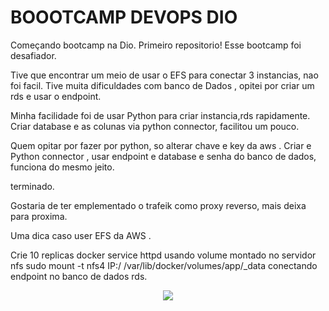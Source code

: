 # BOOOTCAMP DEVOPS DIO

Começando bootcamp na Dio. Primeiro repositorio!
Esse bootcamp foi desafiador.

Tive que encontrar um meio de usar o EFS para conectar 3 instancias, nao foi facil.
Tive muita dificuldades com banco de Dados , opitei por criar um rds e usar o endpoint.

Minha facilidade foi de usar Python para criar instancia,rds rapidamente.
Criar database e as colunas via python connector, facilitou um pouco.

Quem opitar por fazer por python, so alterar chave e key da aws .
Criar e Python connector , usar endpoint e database e senha do banco de dados, funciona do mesmo jeito.

terminado.

Gostaria de ter emplementado o trafeik como proxy reverso, mais deixa para proxima.

Uma dica caso user EFS da AWS .

Crie 10 replicas docker service httpd 
usando volume montado no servidor nfs
sudo mount -t nfs4 IP:/ /var/lib/docker/volumes/app/_data
conectando endpoint no banco de dados rds.

<div align="center">
<img src="https://user-images.githubusercontent.com/91704169/181070722-2e8bb88c-a319-4e9a-89fa-32c7aa5a4090.png" />
</div>




